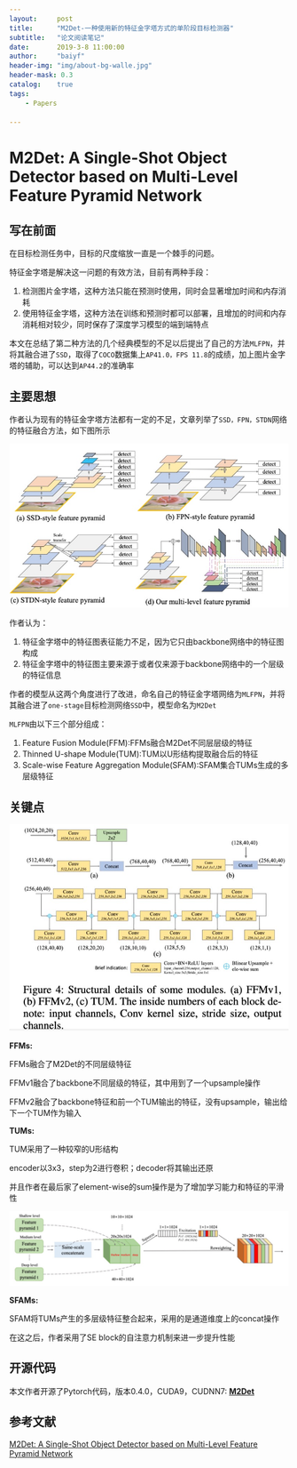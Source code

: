 ```yaml
---
layout:     post
title:      "M2Det-一种使用新的特征金字塔方式的单阶段目标检测器"
subtitle:   "论文阅读笔记"
date:       2019-3-8 11:00:00
author:     "baiyf"
header-img: "img/about-bg-walle.jpg"
header-mask: 0.3
catalog:    true
tags:
    - Papers

---
```


# M2Det: A Single-Shot Object Detector based on Multi-Level Feature Pyramid Network

## 写在前面

在目标检测任务中，目标的尺度缩放一直是一个棘手的问题。

特征金字塔是解决这一问题的有效方法，目前有两种手段：

1. 检测图片金字塔，这种方法只能在预测时使用，同时会显著增加时间和内存消耗
2. 使用特征金字塔，这种方法在训练和预测时都可以部署，且增加的时间和内存消耗相对较少，同时保存了深度学习模型的端到端特点

本文在总结了第二种方法的几个经典模型的不足以后提出了自己的方法`MLFPN`，并将其融合进了`SSD`，取得了`COCO`数据集上`AP41.0，FPS 11.8`的成绩，加上图片金字塔的辅助，可以达到`AP44.2`的准确率

## 主要思想

作者认为现有的特征金字塔方法都有一定的不足，文章列举了`SSD，FPN，STDN`网络的特征融合方法，如下图所示

![FP](/img/post/FP.jpg)

作者认为：

1. 特征金字塔中的特征图表征能力不足，因为它只由backbone网络中的特征图构成
2. 特征金字塔中的特征图主要来源于或者仅来源于backbone网络中的一个层级的特征信息

作者的模型从这两个角度进行了改进，命名自己的特征金字塔网络为`MLFPN`，并将其融合进了`one-stage`目标检测网络`SSD`中，模型命名为`M2Det`

`MLFPN`由以下三个部分组成：

1. Feature Fusion Module(FFM):FFMs融合M2Det不同层层级的特征
2. Thinned U-shape Module(TUM):TUM以U形结构提取融合后的特征
3. Scale-wise Feature Aggregation Module(SFAM):SFAM集合TUMs生成的多层级特征

## 关键点

![FMM_TUM](/img/post/FMM_TUM.jpg)

**FFMs:**

FFMs融合了M2Det的不同层级特征

FFMv1融合了backbone不同层级的特征，其中用到了一个upsample操作

FFMv2融合了backbone特征和前一个TUM输出的特征，没有upsample，输出给下一个TUM作为输入

**TUMs:**

TUM采用了一种较窄的U形结构

encoder以3x3，step为2进行卷积；decoder将其输出还原

并且作者在最后家了element-wise的sum操作是为了增加学习能力和特征的平滑性

![SFAM](/img/post/SFAM.jpg)

**SFAMs:**

SFAM将TUMs产生的多层级特征整合起来，采用的是通道维度上的concat操作

在这之后，作者采用了SE block的自注意力机制来进一步提升性能

## 开源代码

本文作者开源了Pytorch代码，版本0.4.0，CUDA9，CUDNN7: [**M2Det**](https://github.com/qijiezhao/M2Det)

## 参考文献

[M2Det: A Single-Shot Object Detector based on Multi-Level Feature Pyramid
Network](https://arxiv.org/pdf/1811.04533.pdf)